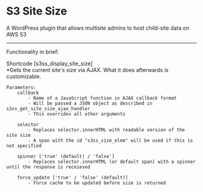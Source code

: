 # S3 Site Size

A WordPress plugin that allows multisite admins to host child-site data on AWS S3

----
Functionality in brief:  

Shortcode [s3ss_display_site_size]  
    *Gets the current site's size via AJAX. What it does afterwards is customizable.  
  
    Parameters:  
        callback  
            - Name of a JavaScript function in AJAX callback format
            - Will be passed a JSON object as described in s3ss_get_site_size_ajax_handler
            - This overrides all other arguments
     
        selector  
            - Replaces selector.innerHTML with readable version of the site size
            - A span with the id "s3ss_size_elem" will be used if this is not specified
     
        spinner ['true' (default) / 'false']  
            - Replaces selector.innerHTML (or default span) with a spinner until the response is receieved
     
        force_update ['true' / 'false' (default)]  
            - Force cache to be updated before size is returned
